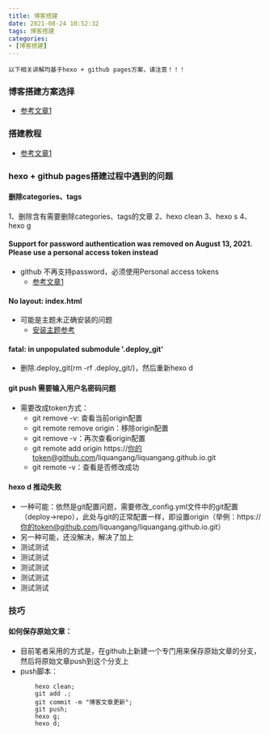 ```yaml
---
title: 博客搭建
date: 2021-08-24 10:52:32
tags: 博客搭建
categories:
- [博客搭建]
---
```



```
以下相关讲解均基于hexo + github pages方案，请注意！！！
```


### 博客搭建方案选择
* [参考文章1](https://www.cnblogs.com/panchanggui/p/12483459.html)

### 搭建教程
* [参考文章1](https://zhuanlan.zhihu.com/p/26625249)

### hexo + github pages搭建过程中遇到的问题
#### 删除categories、tags
1、删除含有需要删除categories、tags的文章
2、hexo clean
3、hexo s
4、hexo g

#### Support for password authentication was removed on August 13, 2021. Please use a personal access token instead
  * github 不再支持password，必须使用Personal access tokens
    * [参考文章1](http://odcowl.com/2021/08/16/Hexo%E5%8D%9A%E5%AE%A2%EF%BC%9Agithub%E4%B8%8D%E5%86%8D%E6%94%AF%E6%8C%81%E5%AF%86%E7%A0%81%E9%AA%8C%E8%AF%81%E8%A7%A3%E5%86%B3%E6%96%B9%E6%A1%882021-8-13%E6%9B%B4%E6%96%B0/)


#### No layout: index.html
  * 可能是主题未正确安装的问题
    * [安装主题参考](https://www.haomwei.com/technology/maupassant-hexo.html)


#### fatal: in unpopulated submodule '.deploy_git'
  * 删除.deploy_git(rm -rf .deploy_git/)，然后重新hexo d

#### git push 需要输入用户名密码问题
* 需要改成token方式：
  * git remove -v: 查看当前origin配置
  * git remote remove origin：移除origin配置
  * git remove -v：再次查看origin配置
  * git remote add origin https://你的token@github.com/liquangang/liquangang.github.io.git
  * git remote -v：查看是否修改成功

#### hexo d 推动失败
* 一种可能：依然是git配置问题，需要修改_config.yml文件中的git配置（deploy->repo），此处与git的正常配置一样，即设置origin（举例：https://你的token@github.com/liquangang/liquangang.github.io.git）
* 另一种可能，还没解决，解决了加上
* 测试测试
* 测试测试
* 测试测试
* 测试测试
* 测试测试


### 技巧
#### 如何保存原始文章：
* 目前笔者采用的方式是，在github上新建一个专门用来保存原始文章的分支，然后将原始文章push到这个分支上
* push脚本：
    ```
        hexo clean;
        git add .;
        git commit -m "博客文章更新";
        git push;
        hexo g;
        hexo d;
    ```
